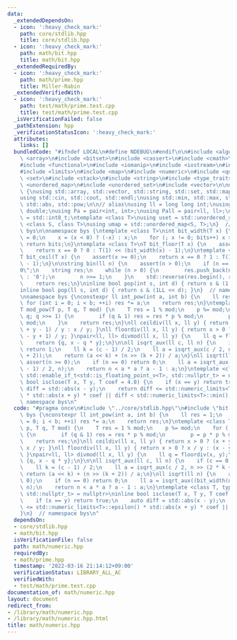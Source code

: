 ```yaml
---
data:
  _extendedDependsOn:
  - icon: ':heavy_check_mark:'
    path: core/stdlib.hpp
    title: core/stdlib.hpp
  - icon: ':heavy_check_mark:'
    path: math/bit.hpp
    title: math/bit.hpp
  _extendedRequiredBy:
  - icon: ':heavy_check_mark:'
    path: math/prime.hpp
    title: Miller-Rabin
  _extendedVerifiedWith:
  - icon: ':heavy_check_mark:'
    path: test/math/prime.test.cpp
    title: test/math/prime.test.cpp
  _isVerificationFailed: false
  _pathExtension: hpp
  _verificationStatusIcon: ':heavy_check_mark:'
  attributes:
    links: []
  bundledCode: "#ifndef LOCAL\n#define NDEBUG\n#endif\n\n#include <algorithm>\n#include\
    \ <array>\n#include <bitset>\n#include <cassert>\n#include <cmath>\n#include <complex>\n\
    #include <functional>\n#include <iomanip>\n#include <iostream>\n#include <iterator>\n\
    #include <limits>\n#include <map>\n#include <numeric>\n#include <queue>\n#include\
    \ <set>\n#include <stack>\n#include <string>\n#include <type_traits>\n#include\
    \ <unordered_map>\n#include <unordered_set>\n#include <vector>\n\nnamespace bys\
    \ {\nusing std::array, std::vector, std::string, std::set, std::map, std::pair;\n\
    using std::cin, std::cout, std::endl;\nusing std::min, std::max, std::sort, std::reverse,\
    \ std::abs, std::pow;\n\n// alias\nusing ll = long long int;\nusing ld = long\
    \ double;\nusing Pa = pair<int, int>;\nusing Pall = pair<ll, ll>;\nusing ibool\
    \ = std::int8_t;\ntemplate <class T>\nusing uset = std::unordered_set<T>;\ntemplate\
    \ <class S, class T>\nusing umap = std::unordered_map<S, T>;\n}  // namespace\
    \ bys\n\nnamespace bys {\ntemplate <class T>\nint bit_width(T x) {\n    int bits\
    \ = 0;\n    x = (x < 0) ? (-x) : x;\n    for (; x != 0; bits++) x >>= 1;\n   \
    \ return bits;\n}\ntemplate <class T>\nT bit_floor(T x) {\n    assert(x >= 0);\n\
    \    return x == 0 ? 0 : T(1) << (bit_width(x) - 1);\n}\ntemplate <class T>\n\
    T bit_ceil(T x) {\n    assert(x >= 0);\n    return x == 0 ? 1 : T(1) << bit_width(x\
    \ - 1);\n}\n\nstring bin(ll n) {\n    assert(n > 0);\n    if (n == 0) return \"\
    0\";\n    string res;\n    while (n > 0) {\n        res.push_back(n & 1 ? '1'\
    \ : '0');\n        n >>= 1;\n    }\n    std::reverse(res.begin(), res.end());\n\
    \    return res;\n}\ninline bool pop(int s, int d) { return s & (1 << d); }\n\
    inline bool pop(ll s, int d) { return s & (1LL << d); }\n}  // namespace bys\n\
    \nnamespace bys {\nconstexpr ll int_pow(int a, int b) {\n    ll res = 1;\n   \
    \ for (int i = 0; i < b; ++i) res *= a;\n    return res;\n}\ntemplate <class T>\n\
    T mod_pow(T p, T q, T mod) {\n    T res = 1 % mod;\n    p %= mod;\n    for (;\
    \ q; q >>= 1) {\n        if (q & 1) res = res * p % mod;\n        p = p * p %\
    \ mod;\n    }\n    return res;\n}\nll ceildiv(ll x, ll y) { return x > 0 ? (x\
    \ + y - 1) / y : x / y; }\nll floordiv(ll x, ll y) { return x > 0 ? x / y : (x\
    \ - y + 1) / y; }\npair<ll, ll> divmod(ll x, ll y) {\n    ll q = floordiv(x, y);\n\
    \    return {q, x - q * y};\n}\n\nll isqrt_aux(ll c, ll n) {\n    if (c == 0)\
    \ return 1;\n    ll k = (c - 1) / 2;\n    ll a = isqrt_aux(c / 2, n >> (2 * k\
    \ + 2));\n    return (a << k) + (n >> (k + 2)) / a;\n}\nll isqrt(ll n) {\n   \
    \ assert(n >= 0);\n    if (n == 0) return 0;\n    ll a = isqrt_aux((bit_width(n)\
    \ - 1) / 2, n);\n    return n < a * a ? a - 1 : a;\n}\ntemplate <class T, typename\
    \ std::enable_if_t<std::is_floating_point_v<T>, std::nullptr_t> = nullptr>\ninline\
    \ bool isclose(T x, T y, T coef = 4.0) {\n    if (x == y) return true;\n    auto\
    \ diff = std::abs(x - y);\n    return diff <= std::numeric_limits<T>::epsilon()\
    \ * std::abs(x + y) * coef || diff < std::numeric_limits<T>::min();\n}\n}  //\
    \ namespace bys\n"
  code: "#pragma once\n#include \"../core/stdlib.hpp\"\n#include \"bit.hpp\"\n\nnamespace\
    \ bys {\nconstexpr ll int_pow(int a, int b) {\n    ll res = 1;\n    for (int i\
    \ = 0; i < b; ++i) res *= a;\n    return res;\n}\ntemplate <class T>\nT mod_pow(T\
    \ p, T q, T mod) {\n    T res = 1 % mod;\n    p %= mod;\n    for (; q; q >>= 1)\
    \ {\n        if (q & 1) res = res * p % mod;\n        p = p * p % mod;\n    }\n\
    \    return res;\n}\nll ceildiv(ll x, ll y) { return x > 0 ? (x + y - 1) / y :\
    \ x / y; }\nll floordiv(ll x, ll y) { return x > 0 ? x / y : (x - y + 1) / y;\
    \ }\npair<ll, ll> divmod(ll x, ll y) {\n    ll q = floordiv(x, y);\n    return\
    \ {q, x - q * y};\n}\n\nll isqrt_aux(ll c, ll n) {\n    if (c == 0) return 1;\n\
    \    ll k = (c - 1) / 2;\n    ll a = isqrt_aux(c / 2, n >> (2 * k + 2));\n   \
    \ return (a << k) + (n >> (k + 2)) / a;\n}\nll isqrt(ll n) {\n    assert(n >=\
    \ 0);\n    if (n == 0) return 0;\n    ll a = isqrt_aux((bit_width(n) - 1) / 2,\
    \ n);\n    return n < a * a ? a - 1 : a;\n}\ntemplate <class T, typename std::enable_if_t<std::is_floating_point_v<T>,\
    \ std::nullptr_t> = nullptr>\ninline bool isclose(T x, T y, T coef = 4.0) {\n\
    \    if (x == y) return true;\n    auto diff = std::abs(x - y);\n    return diff\
    \ <= std::numeric_limits<T>::epsilon() * std::abs(x + y) * coef || diff < std::numeric_limits<T>::min();\n\
    }\n}  // namespace bys\n"
  dependsOn:
  - core/stdlib.hpp
  - math/bit.hpp
  isVerificationFile: false
  path: math/numeric.hpp
  requiredBy:
  - math/prime.hpp
  timestamp: '2022-03-16 21:14:12+09:00'
  verificationStatus: LIBRARY_ALL_AC
  verifiedWith:
  - test/math/prime.test.cpp
documentation_of: math/numeric.hpp
layout: document
redirect_from:
- /library/math/numeric.hpp
- /library/math/numeric.hpp.html
title: math/numeric.hpp
---
```

